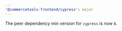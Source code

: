 ```yaml
---
'@commercetools-frontend/cypress': major
---
```


The peer dependency min version for `cypress` is now `8`.
